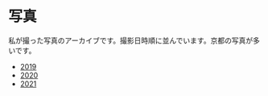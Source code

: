 # 写真

私が撮った写真のアーカイブです。撮影日時順に並んでいます。京都の写真が多いです。

- [2019](pages/2019.html)
- [2020](pages/2020.html)
- [2021](pages/2021.html)